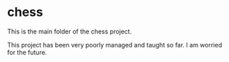 # chess
This is the main folder of the chess project.

This project has been very poorly managed and taught so far. I am worried for the future.